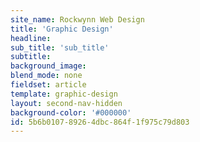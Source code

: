 ```yaml
---
site_name: Rockwynn Web Design
title: 'Graphic Design'
headline:
sub_title: 'sub_title'
subtitle:
background_image:
blend_mode: none
fieldset: article
template: graphic-design
layout: second-nav-hidden
background-color: '#000000'
id: 5b6b0107-8926-4dbc-864f-1f975c79d803
---
```

